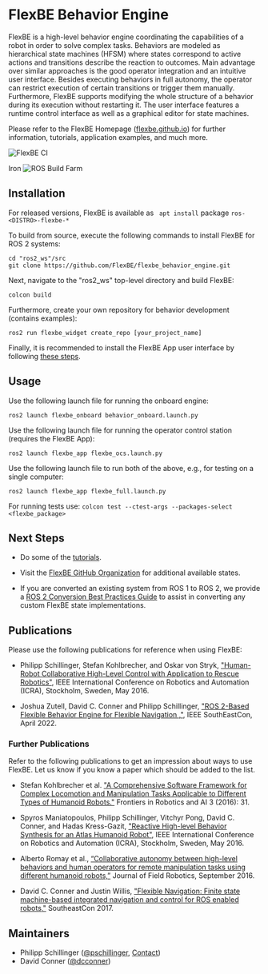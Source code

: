 # FlexBE Behavior Engine

FlexBE is a high-level behavior engine coordinating the capabilities of a robot in order to solve complex tasks.
Behaviors are modeled as hierarchical state machines (HFSM) where states correspond to active actions
and transitions describe the reaction to outcomes.
Main advantage over similar approaches is the good operator integration and an
intuitive user interface.
Besides executing behaviors in full autonomy, the operator can restrict execution of certain transitions or trigger them manually.
Furthermore, FlexBE supports modifying the whole structure of a behavior during its execution without restarting it.
The user interface features a runtime control interface as well as a graphical editor for state machines.

Please refer to the FlexBE Homepage ([flexbe.github.io](http://flexbe.github.io)) for further information, tutorials, application examples, and much more.

![FlexBE CI](https://github.com/FlexBE/flexbe_behavior_engine/workflows/FlexBE%20CI/badge.svg?branch=iron)

Iron ![ROS Build Farm](https://build.ros2.org/job/Idev__flexbe_behavior_engine__ubuntu_jammy_amd64/badge/icon)

## Installation

For released versions, FlexBE is available as ` apt install` package `ros-<DISTRO>-flexbe-*`

To build from source, execute the following commands to install FlexBE for ROS 2 systems:

    cd "ros2_ws"/src
    git clone https://github.com/FlexBE/flexbe_behavior_engine.git

Next, navigate to the "ros2_ws" top-level directory and build FlexBE:

    colcon build

Furthermore, create your own repository for behavior development (contains examples):

    ros2 run flexbe_widget create_repo [your_project_name]

Finally, it is recommended to install the FlexBE App user interface by following [these steps](https://github.com/FlexBE/flexbe_app.git).

## Usage

Use the following launch file for running the onboard engine:

    ros2 launch flexbe_onboard behavior_onboard.launch.py

Use the following launch file for running the operator control station (requires the FlexBE App):

    ros2 launch flexbe_app flexbe_ocs.launch.py

Use the following launch file to run both of the above, e.g., for testing on a single computer:

    ros2 launch flexbe_app flexbe_full.launch.py

For running tests use:
`colcon test --ctest-args --packages-select <flexbe_package>`

## Next Steps

- Do some of the [tutorials](http://philserver.bplaced.net/fbe/documentation.php).
- Visit the [FlexBE GitHub Organization](https://github.com/FlexBE) for additional available states.

- If you are converted an existing system from ROS 1 to ROS 2, we provide a
[ROS 2 Conversion Best Practices Guide](flexbe_states/ros2-conversion-best-practices.md)
to assist in converting any custom FlexBE state implementations.


## Publications

Please use the following publications for reference when using FlexBE:

- Philipp Schillinger, Stefan Kohlbrecher, and Oskar von Stryk, ["Human-Robot Collaborative High-Level Control with Application to Rescue Robotics"](http://dx.doi.org/10.1109/ICRA.2016.7487442), IEEE International Conference on Robotics and Automation (ICRA), Stockholm, Sweden, May 2016.

- Joshua Zutell, David C. Conner and Philipp Schillinger, ["ROS 2-Based Flexible Behavior Engine for Flexible Navigation ,"](http://dx.doi.org/10.1109/SoutheastCon48659.2022.9764047), IEEE SouthEastCon, April 2022.

### Further Publications

Refer to the following publications to get an impression about ways to use FlexBE.
Let us know if you know a paper which should be added to the list.

- Stefan Kohlbrecher et al. ["A Comprehensive Software Framework for Complex Locomotion and Manipulation Tasks Applicable to Different Types of Humanoid Robots."](http://dx.doi.org/10.3389/frobt.2016.00031) Frontiers in Robotics and AI 3 (2016): 31.

- Spyros Maniatopoulos, Philipp Schillinger, Vitchyr Pong, David C. Conner, and Hadas Kress-Gazit, ["Reactive High-level Behavior Synthesis for an Atlas Humanoid Robot"](http://dx.doi.org/10.1109/ICRA.2016.7487613), IEEE International Conference on Robotics and Automation (ICRA), Stockholm, Sweden, May 2016.

- Alberto Romay et al., [“Collaborative autonomy between high-level behaviors and human operators for remote manipulation tasks using different humanoid robots,”](http://dx.doi.org/10.1002/rob.21671) Journal of Field Robotics, September 2016.

- David C. Conner and Justin Willis, ["Flexible Navigation: Finite state machine-based integrated navigation and control for ROS enabled robots,"](http://dx.doi.org/10.1109/SECON.2017.7925266) SoutheastCon 2017.

## Maintainers

- Philipp Schillinger ([@pschillinger](https://github.com/pschillinger), [Contact](http://philserver.bplaced.net/fbe/contact.php))
- David Conner ([@dcconner](https://github.com/dcconner))
